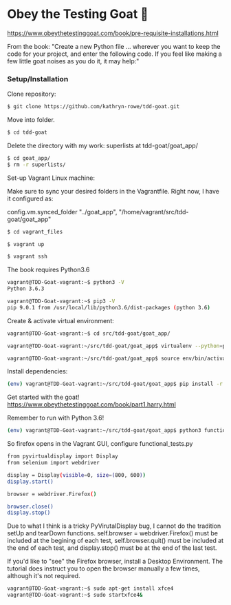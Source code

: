 # Obey the Testing Goat  :goat:
https://www.obeythetestinggoat.com/book/pre-requisite-installations.html

From the book: "Create a new Python file ... wherever you want to keep the code for your project, and enter the following code. If you feel like making a few little goat noises as you do it, it may help:"

### Setup/Installation

Clone repository:

```sh
$ git clone https://github.com/kathryn-rowe/tdd-goat.git
```
Move into folder.

```sh
$ cd tdd-goat
```
Delete the directory with my work: superlists at tdd-goat/goat_app/

```sh
$ cd goat_app/
$ rm -r superlists/
```

Set-up Vagrant Linux machine:

Make sure to sync your desired folders in the Vagrantfile. Right now, I have it configured as:

config.vm.synced_folder "../goat_app", "/home/vagrant/src/tdd-goat/goat_app"


```sh
$ cd vagrant_files
```
```sh
$ vagrant up
```
```sh
$ vagrant ssh
```
The book requires Python3.6

```sh
vagrant@TDD-Goat-vagrant:~$ python3 -V
Python 3.6.3
```
```sh
vagrant@TDD-Goat-vagrant:~$ pip3 -V
pip 9.0.1 from /usr/local/lib/python3.6/dist-packages (python 3.6)
```
Create & activate virtual environment:

```sh
vagrant@TDD-Goat-vagrant:~$ cd src/tdd-goat/goat_app/
```
```sh
vagrant@TDD-Goat-vagrant:~/src/tdd-goat/goat_app$ virtualenv --python=python3.6 env
```
```sh
vagrant@TDD-Goat-vagrant:~/src/tdd-goat/goat_app$ source env/bin/activate
```
Install dependencies:

```sh
(env) vagrant@TDD-Goat-vagrant:~/src/tdd-goat/goat_app$ pip install -r requirements.txt
```
Get started with the goat! https://www.obeythetestinggoat.com/book/part1.harry.html

Remember to run with Python 3.6!

```sh
(env) vagrant@TDD-Goat-vagrant:~/src/tdd-goat/goat_app$ python3 functional_tests.py
```
So firefox opens in the Vagrant GUI, configure functional_tests.py

```sh
from pyvirtualdisplay import Display
from selenium import webdriver

display = Display(visible=0, size=(800, 600))
display.start()

browser = webdriver.Firefox()

browser.close()
display.stop()
```
Due to what I think is a tricky PyVirutalDisplay bug, I cannot do the tradition setUp and tearDown functions. self.browser = webdriver.Firefox() must be included at the begining of each test, self.browser.quit() must be included at the end of each test, and display.stop() must be at the end of the last test.


If you'd like to "see" the Firefox browser, install a Desktop Environment. The tutorial does instruct you to open the browser manually a few times, although it's not required.

```sh
vagrant@TDD-Goat-vagrant:~$ sudo apt-get install xfce4
vagrant@TDD-Goat-vagrant:~$ sudo startxfce4&
```
